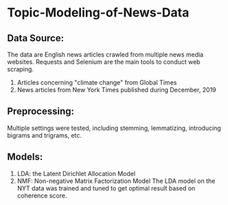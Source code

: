 # Topic-Modeling-of-News-Data
## Data Source:
The data are English news articles crawled from multiple news media websites. Requests and Selenium are the main tools to conduct web scraping.  
1. Articles concerning "climate change" from Global Times  
2. News articles from New York Times published during December, 2019
## Preprocessing:
Multiple settings were tested, including stemming, lemmatizing, introducing bigrams and trigrams, etc.
## Models:
1. LDA: the Latent Dirichlet Allocation Model  
2. NMF: Non-negative Matrix Factorization Model
The LDA model on the NYT data was trained and tuned to get optimal result based on coherence score.
